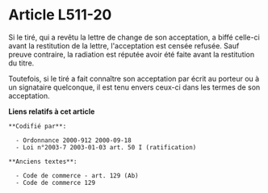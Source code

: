 # Article L511-20

Si le tiré, qui a revêtu la lettre de change de son acceptation, a biffé celle-ci avant la restitution de la lettre,
l'acceptation est censée refusée. Sauf preuve contraire, la radiation est réputée avoir été faite avant la restitution du
titre.

Toutefois, si le tiré a fait connaître son acceptation par écrit au porteur ou à un signataire quelconque, il est tenu envers
ceux-ci dans les termes de son acceptation.

**Liens relatifs à cet article**

	**Codifié par**:

	  - Ordonnance 2000-912 2000-09-18
	  - Loi n°2003-7 2003-01-03 art. 50 I (ratification)

	**Anciens textes**:

	  - Code de commerce - art. 129 (Ab)
	  - Code de commerce 129
